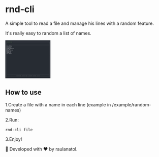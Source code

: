 # rnd-cli

A simple tool to read a file and manage his lines with a random feature.

It's really easy to random a list of names.

<img src="/docs/app.gif" height="120" alt="rnd-cli working with the example file">

## How to use

1.Create a file with a name in each line (example in /example/random-names)
 
2.Run:

```shell script
rnd-cli file
```

3.Enjoy!

🦀 Developed with ❤️ by raulanatol.
